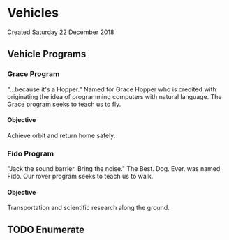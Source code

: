 # Vehicles
Created Saturday 22 December 2018

Vehicle Programs
----------------

### Grace Program
"...because it's a Hopper." Named for Grace Hopper who is credited with originating the idea of programming computers with natural language. The Grace program seeks to teach us to fly.

#### Objective
Achieve orbit and return home safely.

### Fido Program
"Jack the sound barrier. Bring the noise." The Best. Dog. Ever. was named Fido. Our rover program seeks to teach us to walk.

#### Objective
Transportation and scientific research along the ground.

TODO Enumerate
--------------

